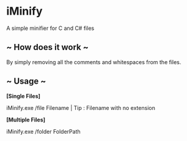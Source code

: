 # iMinify
A simple minifier for C and C# files

<h2>~ How does it work ~</h2>

By simply removing all the comments and whitespaces from the files.




<h2>~ Usage ~</h2>

<b>[Single Files]</b> 

iMinify.exe /file Filename | Tip : Filename with no extension

<b>[Multiple Files]</b> 

iMinify.exe /folder FolderPath
